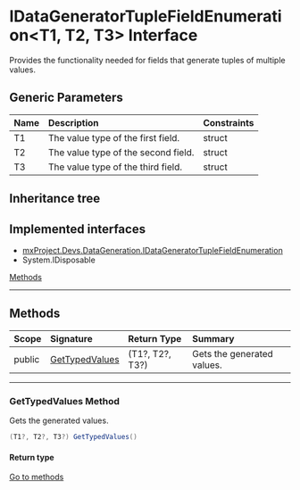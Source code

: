 ﻿


# IDataGeneratorTupleFieldEnumeration&lt;T1, T2, T3&gt; Interface



Provides the functionality needed for fields that generate tuples of multiple values.





## Generic Parameters
|Name|Description|Constraints|
|:--|:--|:--|
| T1 | The value type of the first field. | struct |
| T2 | The value type of the second field. | struct |
| T3 | The value type of the third field. | struct |

## Inheritance tree
## Implemented interfaces
* [mxProject.Devs.DataGeneration.IDataGeneratorTupleFieldEnumeration](../mxProject.Devs.DataGeneration/IDataGeneratorTupleFieldEnumeration.md)
* System.IDisposable

[Methods](#Methods)&nbsp;&nbsp;





---
## Methods
|Scope|Signature|Return Type|Summary|
|:--|:--|:--|:--|
| public | [GetTypedValues](#gettypedvalues-method) | (T1?, T2?, T3?) | Gets the generated values. |
---
### GetTypedValues Method

Gets the generated values.
```c#
(T1?, T2?, T3?) GetTypedValues()
```
#### Return type


[Go to methods](#Methods)



